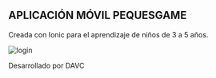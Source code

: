 ## APLICACIÓN MÓVIL PEQUESGAME

Creada con Ionic para el aprendizaje de niños de 3 a 5 años.

![login](https://user-images.githubusercontent.com/11963315/85186917-66884580-b261-11ea-99e4-6c1c73e67c72.JPG)

Desarrollado por DAVC
